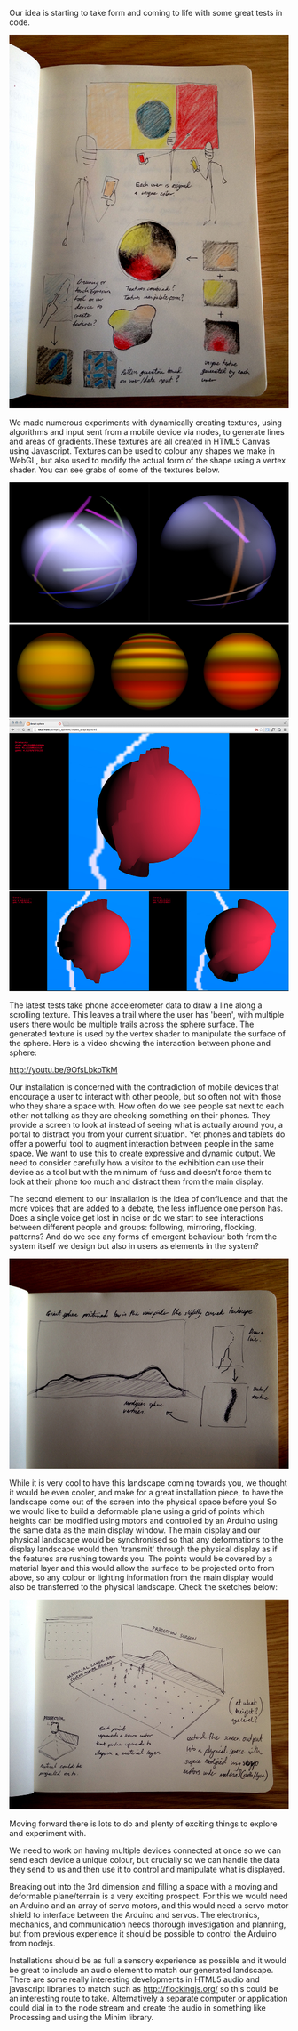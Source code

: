 Our idea is starting to take form and coming to life with some great tests in code.

![User Colour](../project_images/IMG_1549_w.jpg?raw=true "User Colour")

We made numerous experiments with dynamically creating textures, using algorithms and input sent from a mobile device via nodes, to generate lines and areas of gradients.These textures are all created in HTML5 Canvas using Javascript. Textures can be used to colour any shapes we make in WebGL, but also used to modify the actual form of the shape using a vertex shader. You can see grabs of some of the textures below.

![Texture_2](../project_images/random_texture.jpg?raw=true "Texture_2")
![Texture_3](../project_images/scrolling_colour_texture.jpg?raw=true "Texture_3")
![Texture_4](../project_images/sphere_texture_trail_01.jpg?raw=true "Texture_4")
![Texture_5](../project_images/sphere_texture_trail_02.jpg?raw=true "Texture_5")

The latest tests take phone accelerometer data to draw a line along a scrolling texture. This leaves a trail where the user has 'been', with multiple users there would be multiple trails across the sphere surface. The generated texture is used by the vertex shader to manipulate the surface of the sphere. Here is a video showing the interaction between phone and sphere: 

http://youtu.be/9OfsLbkoTkM

Our installation is concerned with the contradiction of mobile devices that encourage a user to interact with other people, but so often not with those who they share a space with. How often do we see people sat next to each other not talking as they are checking something on their phones. They provide a screen to look at instead of seeing what is actually around you, a portal to distract you from your current situation. Yet phones and tablets do offer a powerful tool to augment interaction between people in the same space. We want to use this to create expressive and dynamic output. We need to consider carefully how a visitor to the exhibition can use their device as a tool but with the minimum of fuss and doesn't force them to look at their phone too much and distract them from the main display.

The second element to our installation is the idea of confluence and that the more voices that are added to a debate, the less influence one person has. Does a single voice get lost in noise or do we start to see interactions between different people and groups: following, mirroring, flocking, patterns? And do we see any forms of emergent behaviour both from the system itself we design but also in users as elements in the system?

![Giant Sphere Sketch](../project_images/IMG_1550_w.jpg?raw=true "Giant Sphere Sketch")

While it is very cool to have this landscape coming towards you, we thought it would be even cooler, and make for a great installation piece, to have the landscape come out of the screen into the physical space before you! So we would like to build a deformable plane using a grid of points which heights can be modified using motors and controlled by an Arduino using the same data as the main display window. The main display and our physical landscape would be synchronised so that any deformations to the display landscape would then 'transmit' through the physical display as if the features are rushing towards you. The points would be covered by a material layer and this would allow the surface to be projected onto from above, so any colour or lighting information from the main display would also be transferred to the physical landscape. Check the sketches below:

![Physical Terrain](../project_images/IMG_1551_w.jpg?raw=true "Physical Terrain")

Moving forward there is lots to do and plenty of exciting things to explore and experiment with.

We need to work on having multiple devices connected at once so we can send each device a unique colour, but crucially so we can handle the data they send to us and then use it to control and manipulate what is displayed.

Breaking out into the 3rd dimension and filling a space with a moving and deformable plane/terrain is a very exciting prospect. For this we would need an Arduino and an array of servo motors, and this would need a servo motor shield to interface between the Arduino and servos. The electronics, mechanics, and communication needs thorough investigation and planning, but from previous experience it should be possible to control the Arduino from nodejs.

Installations should be as full a sensory experience as possible and it would be great to include an audio element to match our generated landscape. There are some really interesting developments in HTML5 audio and javascript libraries to match such as http://flockingjs.org/ so this could be an interesting route to take. Alternatively a separate computer or application could dial in to the node stream and create the audio in something like Processing and using the Minim library.